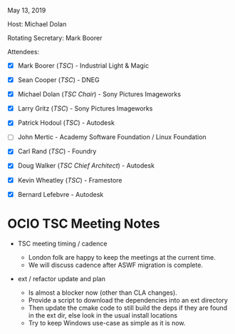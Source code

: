 May 13, 2019

Host: Michael Dolan

Rotating Secretary: Mark Boorer

Attendees:
  * [X] Mark Boorer (_TSC_) - Industrial Light & Magic
  * [X] Sean Cooper (_TSC_) - DNEG
  * [X] Michael Dolan (_TSC Chair_) - Sony Pictures Imageworks
  * [X] Larry Gritz (_TSC_) - Sony Pictures Imageworks
  * [X] Patrick Hodoul (_TSC_) - Autodesk
  * [ ] John Mertic - Academy Software Foundation / Linux Foundation
  * [X] Carl Rand (_TSC_) - Foundry
  * [X] Doug Walker (_TSC Chief Architect_) - Autodesk
  * [X] Kevin Wheatley (_TSC_) - Framestore
  * [X] Bernard Lefebvre - Autodesk


# **OCIO TSC Meeting Notes**

* TSC meeting timing / cadence
    - London folk are happy to keep the meetings at the current time.
    - We will discuss cadence after ASWF migration is complete.

* ext / refactor update and plan
    - Is almost a blocker now (other than CLA changes).
    - Provide a script to download the dependencies into an ext directory
    - Then update the cmake code to still build the deps if they are
      found in the ext dir, else look in the usual install locations
    - Try to keep Windows use-case as simple as it is now.


